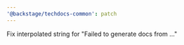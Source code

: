 ```yaml
---
'@backstage/techdocs-common': patch
---
```


Fix interpolated string for "Failed to generate docs from ..."
